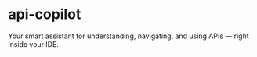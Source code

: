 # api-copilot
Your smart assistant for understanding, navigating, and using APIs — right inside your IDE.
